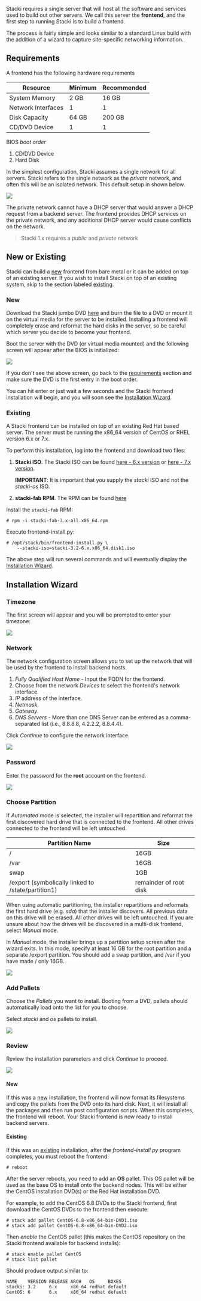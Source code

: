 Stacki requires a single server that will host all 
the software and services used to build out other servers. We 
call this server the **frontend**, and the first step to running 
Stacki is to build a frontend. 

The process is fairly simple and looks similar to a standard Linux
build with the addition of a wizard to capture site-specific
networking information.

## Requirements 
 
A frontend has the following hardware requirements

| Resource | Minimum | Recommended |
| -------- | ------- | ----------- |
| System Memory | 2 GB | 16 GB |
| Network Interfaces | 1 | 1 |
| Disk Capacity | 64 GB | 200 GB |
| CD/DVD Device | 1 | 1 |

BIOS _boot order_
 
1. CD/DVD Device
2. Hard Disk

In the simplest configuration, Stacki assumes a single network for all
servers.
Stacki refers to the single network as the _private_ network, 
and often this will be an isolated network.
This default setup in shown below.

![](images/cluster-architecture-network.png)  

The private network cannot have a DHCP server that would answer 
a DHCP request from a backend server. The frontend provides DHCP
services on the private network, and any additional DHCP server
would cause conflicts on the network.

> Stacki 1.x requires a _public_ and _private_ network

## New or Existing

Stacki can build a [new](#new) frontend from bare metal or it can be added on
top of an existing server.
If you wish to install Stacki on top of an existing system, skip to the
section labeled [existing](#existing).

### New

Download the Stacki jumbo DVD [here](https://s3.amazonaws.com/stacki/public/pallets/3.2/open-source/stacki-os-3.2-6.x.x86_64.disk1.iso
) and burn the file to a DVD or
mount it on the virtual media for the server to be installed.
Installing a frontend will completely erase and reformat the hard disks in the
server, so be careful which server you decide to become your frontend.

Boot the server with the DVD (or virtual media mounted) and the
following screen will appear after the BIOS is initialized:

![](images/stack-iso-boot.png)

If you don't see the above screen, go back to
the [requirements](#requirements) section and
make sure the DVD is the first entry in the boot order.

You can hit enter or just wait a few seconds and the Stacki
frontend installation will begin, and you will soon see the
[Installation Wizard](#installation-wizard).

### Existing

A Stacki frontend can be installed on top of an existing Red Hat based server.
The server must be running the x86_64 version of CentOS or RHEL version 6.x or
7.x.

To perform this installation, log into the frontend and download two files:

1. **Stacki ISO**. The Stacki ISO can be found [here - 6.x version](https://s3.amazonaws.com/stacki/public/pallets/3.2/open-source/stacki-3.2-6.x.x86_64.disk1.iso) or
[here - 7.x version](
https://s3.amazonaws.com/stacki/public/pallets/3.2/open-source/stacki-3.2-7.x.x86_64.disk1.iso).
   
   **IMPORTANT**: It is important that you supply the _stacki_ ISO and not the _stacki-os_ ISO.

2. **stacki-fab RPM**. The RPM can be found [here](http://stacki.s3.amazonaws.com/public/pallets/3.2/open-source/stacki-fab-3.x-all.x86_64.rpm)

Install the `stacki-fab` RPM:

    # rpm -i stacki-fab-3.x-all.x86_64.rpm

Execute frontend-install.py:

    # /opt/stack/bin/frontend-install.py \
        --stacki-iso=stacki-3.2-6.x.x86_64.disk1.iso

The above step will run several commands and will eventually display
the [Installation Wizard](#installation-wizard).


## Installation Wizard

### Timezone

The first screen will appear and you will be prompted to enter your timezone:

![](images/stacki_config_step_1b.png)

### Network

The network configuration screen allows you to set up the network that will
be used by the frontend to install backend hosts.

1. _Fully Qualified Host Name_ - Input the FQDN for the frontend.
2. Choose from the network _Devices_ to select the frontend's network interface.
3. _IP_ address of the interface.
4. _Netmask_.
5. _Gateway_.
5. _DNS Servers_ - More than one DNS Server can be entered as a comma-separated list (i.e., 8.8.8.8, 4.2.2.2, 8.8.4.4).

Click _Continue_ to configure the network interface. 

![](images/stacki_config_step_2b.png)

### Password

Enter the password for the **root** account on the frontend.  

![](images/stacki_config_step_4.png)

### Choose Partition

If _Automated_ mode is selected, the installer will
repartition and reformat the first discovered hard drive
that is connected to the frontend. All other drives
connected to the frontend will be left untouched.

| Partition Name | Size |
| -------------- | ---- |
|       /        | 16GB |
|       /var     | 16GB |
|       swap     |  1GB | 
| /export (symbolically linked to /state/partition1)|remainder of root disk|

When using automatic partitioning, the installer repartitions
and reformats the first hard drive (e.g. _sda_) that the installer
discovers. All previous data on this drive will be erased.
All other drives will be left untouched. If you are unsure about how
the drives will be discovered in a multi-disk frontend,
select _Manual_ mode.

In _Manual_ mode, the installer brings up a partition setup
screen after the wizard exits. In this mode, specify at least 16 GB
for the root partition and a separate /export partition. You should add
a swap partition, and /var if you have made / only 16GB.

![](images/stacki_config_step_5.png)

### Add Pallets

Choose the _Pallets_ you want to install.
Booting from a DVD, pallets should automatically load onto the list for you to choose.

Select _stacki_ and _os_ pallets to install.

![](images/stacki_config_step_6a_2.png)

### Review

Review the installation parameters and click _Continue_ to proceed.

![](images/stacki_config_step_7_2.png) 

#### New

If this was a [new](#new) installation, the frontend will now format
its filesystems and copy the pallets from the DVD onto its hard disk.
Next, it will install all the packages and then run post configuration
scripts.
When this completes, the frontend will reboot.
Your Stacki frontend is now ready to install backend servers.

#### Existing

If this was an [existing](#existing) installation, after the
_frontend-install.py_ program completes, you must reboot the frontend:

    # reboot

After the server reboots, you need to add an **OS** pallet.
This OS pallet will be used as the base OS to install onto the backend nodes.
This will be either the CentOS installation DVD(s) or the Red Hat installation
DVD.

For example, to add the CentOS 6.8 DVDs to the Stacki frontend, first download the
CentOS DVDs to the frontend then execute:

    # stack add pallet CentOS-6.8-x86_64-bin-DVD1.iso
    # stack add pallet CentOS-6.8-x86_64-bin-DVD2.iso

Then _enable_ the CentOS pallet (this makes the CentOS repository on the Stacki
frontend available for backend installs):

    # stack enable pallet CentOS
    # stack list pallet

Should produce output similar to:

```
NAME    VERSION RELEASE ARCH   OS     BOXES  
stacki: 3.2     6.x     x86_64 redhat default
CentOS: 6       6.x     x86_64 redhat default
```

